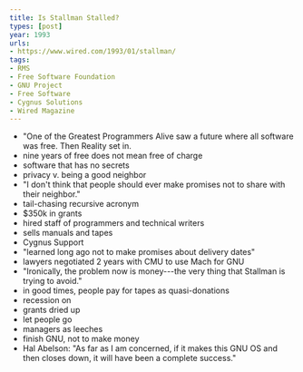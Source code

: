 ```yaml
---
title: Is Stallman Stalled?
types: [post]
year: 1993
urls:
- https://www.wired.com/1993/01/stallman/
tags:
- RMS
- Free Software Foundation
- GNU Project
- Free Software
- Cygnus Solutions
- Wired Magazine
---
```


- "One of the Greatest Programmers Alive saw a future where all software was free.  Then Reality set in.
- nine years of free does not mean free of charge
- software that has no secrets
- privacy v. being a good neighbor
- "I don't think that people should ever make promises not to share with their neighbor."
- tail-chasing recursive acronym
- $350k in grants
- hired staff of programmers and technical writers
- sells manuals and tapes
- Cygnus Support
- "learned long ago not to make promises about delivery dates"
- lawyers negotiated 2 years with CMU to use Mach for GNU
- "Ironically, the problem now is money---the very thing that Stallman is trying to avoid."
- in good times, people pay for tapes as quasi-donations
- recession on
- grants dried up
- let people go
- managers as leeches
- finish GNU, not to make money
- Hal Abelson: "As far as I am concerned, if it makes this GNU OS and then closes down, it will have been a complete success."
